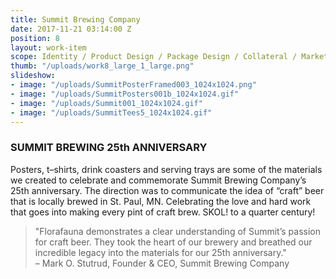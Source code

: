 ```yaml
---
title: Summit Brewing Company
date: 2017-11-21 03:14:00 Z
position: 8
layout: work-item
scope: Identity / Product Design / Package Design / Collateral / Marketing
thumb: "/uploads/work8_large_1_large.png"
slideshow:
- image: "/uploads/SummitPosterFramed003_1024x1024.png"
- image: "/uploads/SummitPosters001b_1024x1024.gif"
- image: "/uploads/Summit001_1024x1024.gif"
- image: "/uploads/SummitTees5_1024x1024.gif"
---
```


### SUMMIT BREWING 25th ANNIVERSARY

Posters, t–shirts, drink coasters and serving trays are some of the materials we created to celebrate and commemorate Summit Brewing Company’s 25th anniversary. The direction was to communicate the idea of “craft” beer that is locally brewed in St. Paul, MN. Celebrating the love and hard work that goes into making every pint of craft brew. SKOL! to a quarter century!

> "Florafauna demonstrates a clear understanding of Summit’s passion for craft beer. They took the heart of our brewery and breathed our incredible legacy into the materials for our 25th anniversary." <br> – Mark O. Stutrud, Founder & CEO, Summit Brewing Company
